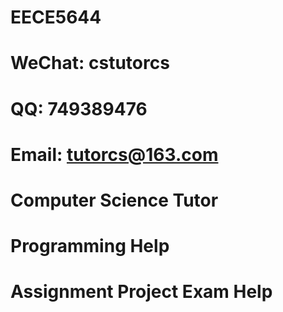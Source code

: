 # EECE5644
# WeChat: cstutorcs

# QQ: 749389476

# Email: tutorcs@163.com

# Computer Science Tutor

# Programming Help

# Assignment Project Exam Help
